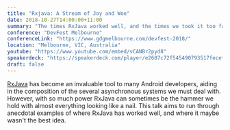 ```yaml
---
title: "Rxjava: A Stream of Joy and Woe"
date: 2018-10-27T14:00:00+11:00
summary: "The times RxJava worked well, and the times we took it too far."
conference: "DevFest Melbourne"
conferenceLink: "https://www.gdgmelbourne.com/devfest-2018/"
location: "Melbourne, VIC, Australia"
youtube: "https://www.youtube.com/embed/vCANBr2pyd8"
speakerdeck: "https://speakerdeck.com/player/e2687c72f545490793517fecefb87d61"
draft: false
---
```


[RxJava](https://github.com/ReactiveX/RxJava) has become an invaluable tool to many Android
developers, aiding in the composition of the several asynchronous systems we must deal with.
However, with so much power RxJava can sometimes be the hammer we hold with almost everything
looking like a nail. This talk aims to run through anecdotal examples of where RxJava has
worked well, and where it maybe wasn't the best idea.
